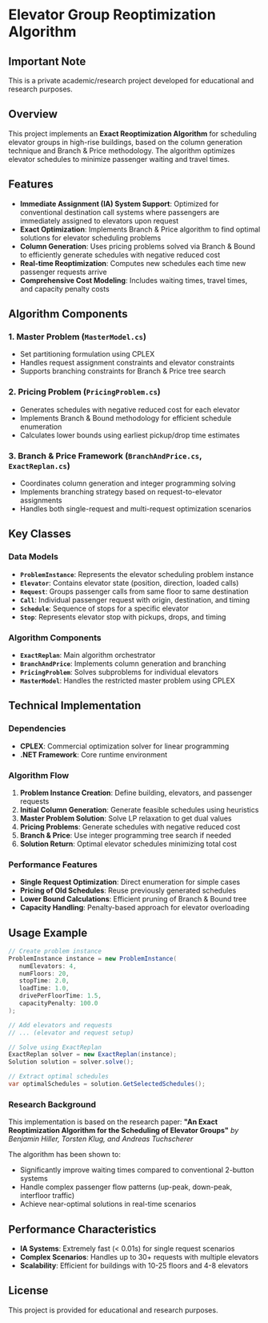 # Elevator Group Reoptimization Algorithm

## Important Note
This is a private academic/research project developed for educational and research purposes.

## Overview
This project implements an **Exact Reoptimization Algorithm** for scheduling elevator groups in high-rise buildings, based on the column generation technique and Branch & Price methodology. The algorithm optimizes elevator schedules to minimize passenger waiting and travel times.

## Features

- **Immediate Assignment (IA) System Support**: Optimized for conventional destination call systems where passengers are immediately assigned to elevators upon request
- **Exact Optimization**: Implements Branch & Price algorithm to find optimal solutions for elevator scheduling problems
- **Column Generation**: Uses pricing problems solved via Branch & Bound to efficiently generate schedules with negative reduced cost
- **Real-time Reoptimization**: Computes new schedules each time new passenger requests arrive
- **Comprehensive Cost Modeling**: Includes waiting times, travel times, and capacity penalty costs

## Algorithm Components

### 1. Master Problem (`MasterModel.cs`)
- Set partitioning formulation using CPLEX
- Handles request assignment constraints and elevator constraints
- Supports branching constraints for Branch & Price tree search

### 2. Pricing Problem (`PricingProblem.cs`)
- Generates schedules with negative reduced cost for each elevator
- Implements Branch & Bound methodology for efficient schedule enumeration
- Calculates lower bounds using earliest pickup/drop time estimates

### 3. Branch & Price Framework (`BranchAndPrice.cs`, `ExactReplan.cs`)
- Coordinates column generation and integer programming solving
- Implements branching strategy based on request-to-elevator assignments
- Handles both single-request and multi-request optimization scenarios

## Key Classes

### Data Models
- **`ProblemInstance`**: Represents the elevator scheduling problem instance
- **`Elevator`**: Contains elevator state (position, direction, loaded calls)
- **`Request`**: Groups passenger calls from same floor to same destination
- **`Call`**: Individual passenger request with origin, destination, and timing
- **`Schedule`**: Sequence of stops for a specific elevator
- **`Stop`**: Represents elevator stop with pickups, drops, and timing

### Algorithm Components
- **`ExactReplan`**: Main algorithm orchestrator
- **`BranchAndPrice`**: Implements column generation and branching
- **`PricingProblem`**: Solves subproblems for individual elevators
- **`MasterModel`**: Handles the restricted master problem using CPLEX

## Technical Implementation

### Dependencies
- **CPLEX**: Commercial optimization solver for linear programming
- **.NET Framework**: Core runtime environment

### Algorithm Flow
1. **Problem Instance Creation**: Define building, elevators, and passenger requests
2. **Initial Column Generation**: Generate feasible schedules using heuristics
3. **Master Problem Solution**: Solve LP relaxation to get dual values
4. **Pricing Problems**: Generate schedules with negative reduced cost
5. **Branch & Price**: Use integer programming tree search if needed
6. **Solution Return**: Optimal elevator schedules minimizing total cost

### Performance Features
- **Single Request Optimization**: Direct enumeration for simple cases
- **Pricing of Old Schedules**: Reuse previously generated schedules
- **Lower Bound Calculations**: Efficient pruning of Branch & Bound tree
- **Capacity Handling**: Penalty-based approach for elevator overloading

## Usage Example

```csharp
// Create problem instance
ProblemInstance instance = new ProblemInstance(
   numElevators: 4, 
   numFloors: 20, 
   stopTime: 2.0, 
   loadTime: 1.0,
   drivePerFloorTime: 1.5, 
   capacityPenalty: 100.0
);

// Add elevators and requests
// ... (elevator and request setup)

// Solve using ExactReplan
ExactReplan solver = new ExactReplan(instance);
Solution solution = solver.solve();

// Extract optimal schedules
var optimalSchedules = solution.GetSelectedSchedules();
```

### Research Background

This implementation is based on the research paper:
**"An Exact Reoptimization Algorithm for the Scheduling of Elevator Groups"**
*by Benjamin Hiller, Torsten Klug, and Andreas Tuchscherer*

The algorithm has been shown to:
- Significantly improve waiting times compared to conventional 2-button systems
- Handle complex passenger flow patterns (up-peak, down-peak, interfloor traffic)
- Achieve near-optimal solutions in real-time scenarios

## Performance Characteristics

- **IA Systems**: Extremely fast (< 0.01s) for single request scenarios
- **Complex Scenarios**: Handles up to 30+ requests with multiple elevators
- **Scalability**: Efficient for buildings with 10-25 floors and 4-8 elevators

## License

This project is provided for educational and research purposes.
